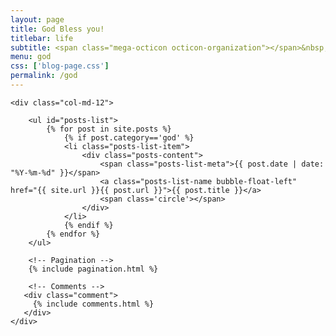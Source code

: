 ```yaml
---
layout: page
title: God Bless you!
titlebar: life
subtitle: <span class="mega-octicon octicon-organization"></span>&nbsp;&nbsp; God Knocking On Your Door
menu: god
css: ['blog-page.css']
permalink: /god
---
```


<div class="row">

    <div class="col-md-12">

        <ul id="posts-list">
            {% for post in site.posts %}
                {% if post.category=='god' %}
                <li class="posts-list-item">
                    <div class="posts-content">
                        <span class="posts-list-meta">{{ post.date | date: "%Y-%m-%d" }}</span>
                        <a class="posts-list-name bubble-float-left" href="{{ site.url }}{{ post.url }}">{{ post.title }}</a>
                        <span class='circle'></span>
                    </div>
                </li>
                {% endif %}
            {% endfor %}
        </ul>

        <!-- Pagination -->
        {% include pagination.html %}

        <!-- Comments -->
       <div class="comment">
         {% include comments.html %}
       </div>
    </div>

</div>
<script>
    $(document).ready(function(){

        // Enable bootstrap tooltip
        $("body").tooltip({ selector: '[data-toggle=tooltip]' });

    });
</script>
